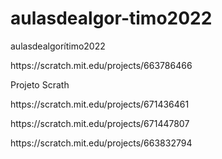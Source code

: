 # aulasdealgor-timo2022
aulasdealgorítimo2022
<p>https://scratch.mit.edu/projects/663786466<p> Projeto Scrath
<p>https://scratch.mit.edu/projects/671436461<p>
  https://scratch.mit.edu/projects/671447807
 <p> https://scratch.mit.edu/projects/663832794<p>

